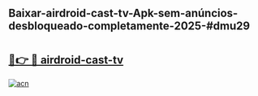 ## Baixar-airdroid-cast-tv-Apk-sem-anúncios-desbloqueado-completamente-2025-#dmu29

# <h2><a href="https://ainizakaria.my?title=airdroid-cast-tv&ref=22M">🔗👉 🔴 airdroid-cast-tv</a></h2>

[![acn](https://github.com/user-attachments/assets/0f9c940e-d8b0-45ae-aac7-cd30a18b3e1c)](https://ainizakaria.my?title=airdroid-cast-tv&ref=22M)

